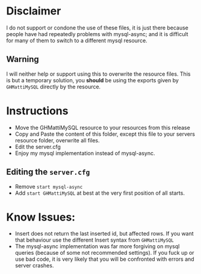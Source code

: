 # Disclaimer
I do not support or condone the use of these files, it is just there because people have had repeatedly problems with mysql-async; and it is difficult for many of them to switch to a different mysql resource.

## Warning
I will neither help or support using this to overwrite the resource files. This is but a temporary solution, you **should** be using the exports given by `GHMattiMySQL` directly by the resource.

# Instructions
* Move the GHMattiMySQL resource to your resources from this release
* Copy and Paste the content of this folder, except this file to your servers resource folder, overwrite all files.
* Edit the server.cfg
* Enjoy my mysql implementation instead of mysql-async.

## Editing the `server.cfg`
* Remove `start mysql-async`
* Add `start GHMattiMySQL` at best at the very first position of all starts.

# Know Issues:
* Insert does not return the last inserted id, but affected rows. If you want that behaviour use the different Insert syntax from `GHMattiMySQL`
* The mysql-async implementation was far more forgiving on mysql queries (because of some not recommended settings). If you fuck up or use bad code, it is very likely that you will be confronted with errors and server crashes.